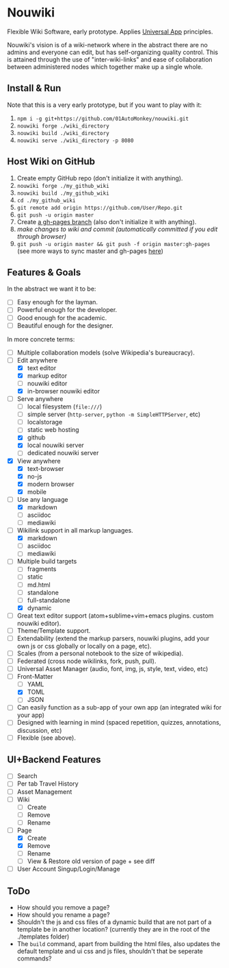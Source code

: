 # Nouwiki

Flexible Wiki Software, early prototype. Applies [Universal App](https://github.com/01AutoMonkey/Universal-App) principles.

Nouwiki's vision is of a wiki-network where in the abstract there are no admins and everyone can edit, but has self-organizing quality control. This is attained through the use of "inter-wiki-links" and ease of collaboration between administered nodes which together make up a single whole.

## Install & Run

Note that this is a very early prototype, but if you want to play with it:

1. `npm i -g git+https://github.com/01AutoMonkey/nouwiki.git`
2. `nouwiki forge ./wiki_directory`
3. `nouwiki build ./wiki_directory`
4. `nouwiki serve ./wiki_directory -p 8080`

## Host Wiki on GitHub

1. Create empty GitHub repo (don't initialize it with anything).
2. `nouwiki forge ./my_github_wiki`
3. `nouwiki build ./my_github_wiki`
4. `cd ./my_github_wiki`
5. `git remote add origin https://github.com/User/Repo.git`
6. `git push -u origin master`
7. Create [a gh-pages branch](https://pages.github.com) (also don't initialize it with anything).
8. *make changes to wiki and commit (automatically committed if you edit through browser)*
9. `git push -u origin master && git push -f origin master:gh-pages` (see more ways to sync master and gh-pages [here](http://oli.jp/2011/github-pages-workflow/))

## Features & Goals

In the abstract we want it to be:

- [ ] Easy enough for the layman.
- [ ] Powerful enough for the developer.
- [ ] Good enough for the academic.
- [ ] Beautiful enough for the designer.

In more concrete terms:

- [ ] Multiple collaboration models (solve Wikipedia's bureaucracy).
- [ ] Edit anywhere
 	- [x] text editor
	- [x] markup editor
	- [ ] nouwiki editor
	- [x] in-browser nouwiki editor
- [ ] Serve anywhere
	- [ ] local filesystem (`file:///`)
	- [ ] simple server (`http-server`, `python -m SimpleHTTPServer`, etc)
	- [ ] localstorage
	- [ ] static web hosting
	- [x] github
	- [x] local nouwiki server
	- [ ] dedicated nouwiki server
- [x] View anywhere
	- [x] text-browser
	- [x] no-js
	- [x] modern browser
	- [x] mobile
- [ ] Use any language
	- [x] markdown
	- [ ] asciidoc
	- [ ] mediawiki
- [ ] Wikilink support in all markup languages.
	- [x] markdown
	- [ ] asciidoc
	- [ ] mediawiki
- [ ] Multiple build targets
	- [ ] fragments
	- [ ] static
	- [ ] md.html
	- [ ] standalone
	- [ ] full-standalone
	- [x] dynamic
- [ ] Great text editor support (atom+sublime+vim+emacs plugins. custom nouwiki editor).
- [ ] Theme/Template support.
- [ ] Extendability (extend the markup parsers, nouwiki plugins, add your own js or css globally or locally on a page, etc).
- [ ] Scales (from a personal notebook to the size of wikipedia).
- [ ] Federated (cross node wikilinks, fork, push, pull).
- [ ] Universal Asset Manager (audio, font, img, js, style, text, video, etc)
- [ ] Front-Matter
	- [ ] YAML
	- [x] TOML
	- [ ] JSON
- [ ] Can easily function as a sub-app of your own app (an integrated wiki for your app)
- [ ] Designed with learning in mind (spaced repetition, quizzes, annotations, discussion, etc)
- [ ] Flexible (see above).

## UI+Backend Features

- [ ] Search
- [ ] Per tab Travel History
- [ ] Asset Management
- [ ] Wiki
	- [ ] Create
	- [ ] Remove
	- [ ] Rename
- [ ] Page
	- [x] Create
	- [x] Remove
	- [ ] Rename
	- [ ] View & Restore old version of page + see diff
- [ ] User Account Singup/Login/Manage

## ToDo

- How should you remove a page?
- How should you rename a page?
- Shouldn't the js and css files of a dynamic build that are not part of a template be in another location? (currently they are in the root of the ./templates folder)
- The `build` command, apart from building the html files, also updates the default template and ui css and js files, shouldn't that be seperate commands?
